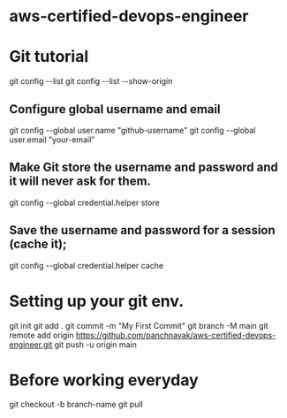# aws-certified-devops-engineer

# Git tutorial

git config --list
git config --list --show-origin

## Configure global username and email

git config --global user.name "github-username"
git config --global user.email "your-email"

## Make Git store the username and password and it will never ask for them.

git config --global credential.helper store

## Save the username and password for a session (cache it);

git config --global credential.helper cache

# Setting up your git env.

git init
git add .
git commit -m "My First Commit"
git branch -M main
git remote add origin https://github.com/panchnayak/aws-certified-devops-engineer.git
git push -u origin main

# Before working everyday

git checkout -b branch-name
git pull




